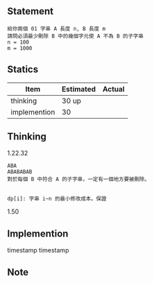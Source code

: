 ## Statement
```
給你兩個 01 字串 A 長度 n, B 長度 m
請問必須最少刪除 B 中的幾個字元使 A 不為 B 的子字串
n = 100
m = 1000
```

## Statics
| Item | Estimated | Actual |
|-|-|-
| thinking | 30 up
| implemention | 30

## Thinking
1.22.32
```
ABA
ABABABAB
對於每個 B 中符合 A 的子字串，一定有一個地方要被刪除。


dp[i]: 字串 i~n 的最小修改成本。保證
```
1.50


## Implemention
timestamp
timestamp

## Note